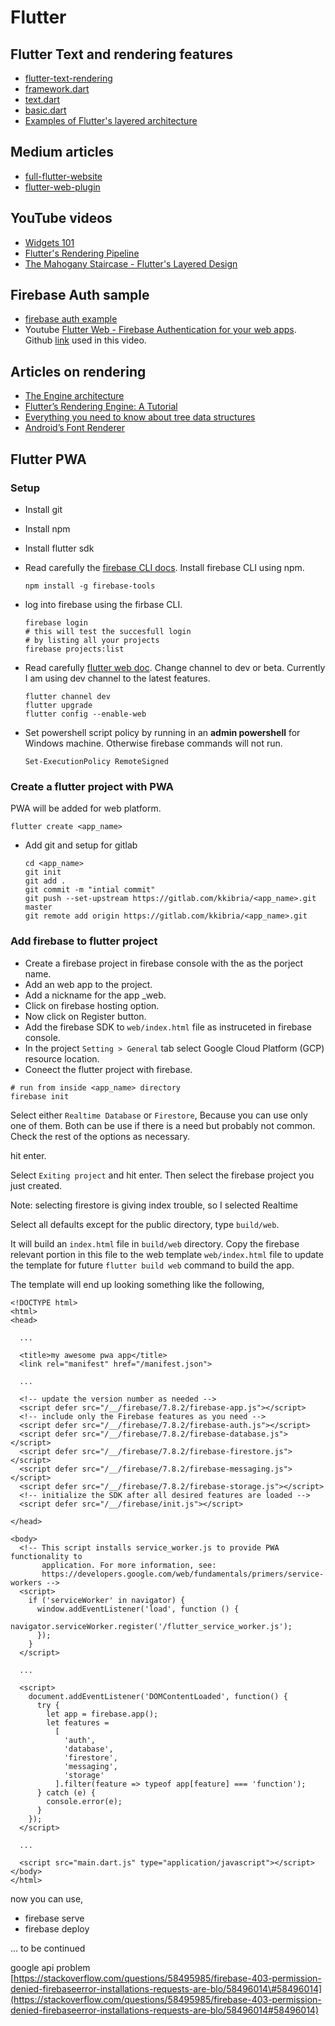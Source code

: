# Flutter

## Flutter Text and rendering features

* [flutter-text-rendering](https://www.raywenderlich.com/4562681-flutter-text-rendering)
* [framework.dart](https://github.com/flutter/flutter/blob/master/packages/flutter/lib/src/widgets/framework.dart)
* [text.dart](https://github.com/flutter/flutter/blob/master/packages/flutter/lib/src/widgets/text.dart)
* [basic.dart](https://github.com/flutter/flutter/blob/master/packages/flutter/lib/src/widgets/basic.dart)
* [Examples of Flutter's layered architecture](https://github.com/flutter/flutter/tree/master/examples/layers)

## Medium articles

* [full-flutter-website](https://medium.com/flutter-community/more-than-a-flutter-web-app-is-a-full-flutter-website-c6bb210b1f16)
* [flutter-web-plugin](https://medium.com/flutter/how-to-write-a-flutter-web-plugin-5e26c689ea1)

## YouTube videos

* [Widgets 101](https://www.youtube.com/watch?v=CXedqMlLo7M)
* [Flutter's Rendering Pipeline](https://www.youtube.com/watch?v=UUfXWzp0-DU)
* [The Mahogany Staircase - Flutter's Layered Design](https://www.youtube.com/watch?v=dkyY9WCGMi0)
  
## Firebase Auth sample

* [firebase auth example](https://github.com/FirebaseExtended/flutterfire/tree/master/packages/firebase_auth/firebase_auth/example)
* Youtube [Flutter Web - Firebase Authentication for your web apps](https://youtu.be/qtJU5T0tF-M).
  Github [link](https://github.com/rajayogan/flutterweb-firebaseauth) used in this video.

## Articles on rendering

* [The Engine architecture](https://github.com/flutter/flutter/wiki/The-Engine-architecture)
* [Flutter’s Rendering Engine: A Tutorial ](https://medium.com/saugo360/flutters-rendering-engine-a-tutorial-part-1-e9eff68b825d)
* [Everything you need to know about tree data structures](https://www.freecodecamp.org/news/all-you-need-to-know-about-tree-data-structures-bceacb85490c/)
* [Android’s Font Renderer](https://medium.com/@romainguy/androids-font-renderer-c368bbde87d9)

## Flutter PWA

### Setup

* Install git
* Install npm
* Install flutter sdk
* Read carefully the [firebase CLI docs](https://firebase.google.com/docs/cli). Install firebase CLI using npm.

  ```text
  npm install -g firebase-tools
  ```

* log into firebase using the firbase CLI.

  ```text
  firebase login
  # this will test the succesfull login
  # by listing all your projects
  firebase projects:list
  ```

* Read carefully [flutter web doc](https://flutter.dev/docs/get-started/web). Change channel to dev or beta. Currently I am using dev channel to the latest features.

  ```text
  flutter channel dev
  flutter upgrade
  flutter config --enable-web
  ```

* Set powershell script policy by running in an **admin powershell** for Windows machine. Otherwise firebase commands will not run.

  ```text
  Set-ExecutionPolicy RemoteSigned
  ```

### Create a flutter project with PWA

PWA will be added for web platform.

```text
flutter create <app_name>
```

* Add git and setup for gitlab

  ```text
  cd <app_name>
  git init
  git add .
  git commit -m "intial commit"
  git push --set-upstream https://gitlab.com/kkibria/<app_name>.git master
  git remote add origin https://gitlab.com/kkibria/<app_name>.git
  ```

### Add firebase to flutter project

* Create a firebase project in firebase console with the  as the porject name.
* Add an web app to the project.
* Add a nickname for the app \_web.
* Click on firebase hosting option.
* Now click on Register button.
* Add the firebase SDK to `web/index.html` file as instruceted in firebase console.
* In the project `Setting > General` tab select Google Cloud Platform \(GCP\) resource location.
* Coneect the flutter project with firebase.

```text
# run from inside <app_name> directory
firebase init
```

Select either `Realtime Database` or `Firestore`, Because you can use only one of them. Both can be use if there is a need but probably not common. Check the rest of the options as necessary.



hit enter.

Select `Exiting project` and hit enter. Then select the firebase project you just created.

Note: selecting firestore is giving index trouble, so I selected Realtime

Select all defaults except for the public directory, type `build/web`.

It will build an `index.html` file in `build/web` directory. Copy the firebase relevant portion in this file to the web template `web/index.html` file to update the template for future `flutter build web` command to build the app.

The template will end up looking something like the following,

```text
<!DOCTYPE html>
<html>
<head>

  ...

  <title>my awesome pwa app</title>
  <link rel="manifest" href="/manifest.json">

  ...

  <!-- update the version number as needed -->
  <script defer src="/__/firebase/7.8.2/firebase-app.js"></script>
  <!-- include only the Firebase features as you need -->
  <script defer src="/__/firebase/7.8.2/firebase-auth.js"></script>
  <script defer src="/__/firebase/7.8.2/firebase-database.js"></script>
  <script defer src="/__/firebase/7.8.2/firebase-firestore.js"></script>
  <script defer src="/__/firebase/7.8.2/firebase-messaging.js"></script>
  <script defer src="/__/firebase/7.8.2/firebase-storage.js"></script>
  <!-- initialize the SDK after all desired features are loaded -->
  <script defer src="/__/firebase/init.js"></script>

</head>

<body>
  <!-- This script installs service_worker.js to provide PWA functionality to
       application. For more information, see:
       https://developers.google.com/web/fundamentals/primers/service-workers -->
  <script>
    if ('serviceWorker' in navigator) {
      window.addEventListener('load', function () {
        navigator.serviceWorker.register('/flutter_service_worker.js');
      });
    }
  </script>

  ...

  <script>
    document.addEventListener('DOMContentLoaded', function() {
      try {
        let app = firebase.app();
        let features = 
          [
            'auth', 
            'database',
            'firestore', 
            'messaging', 
            'storage'
          ].filter(feature => typeof app[feature] === 'function');
      } catch (e) {
        console.error(e);
      }
    });
  </script>

  ...

  <script src="main.dart.js" type="application/javascript"></script>
</body>
</html>
```

now you can use,

* firebase serve
* firebase deploy

... to be continued

google api problem [https://stackoverflow.com/questions/58495985/firebase-403-permission-denied-firebaseerror-installations-requests-are-blo/58496014\#58496014](https://stackoverflow.com/questions/58495985/firebase-403-permission-denied-firebaseerror-installations-requests-are-blo/58496014#58496014)

